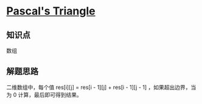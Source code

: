 # [Pascal's Triangle](https://leetcode-cn.com/problems/pascals-triangle/)

## 知识点

数组

## 解题思路

二维数组中，每个值 res[i][j] = res[i - 1][j] + res[i - 1][j - 1] ，如果超出边界，当为 0 计算，最后即可得到结果。
